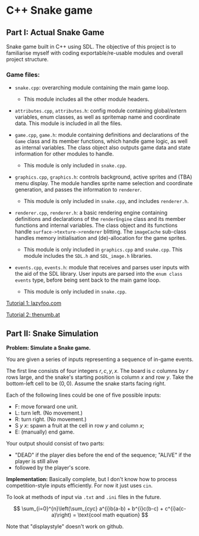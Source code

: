 # C++ Snake game

## Part I: Actual Snake Game

Snake game built in C++ using SDL. The objective of this project is to familiarise myself with coding exportable/re-usable modules and overall project structure.

### Game files:

- `snake.cpp`: overarching module containing the main game loop.

    - This module includes all the other module headers.

- `attributes.cpp`, `attributes.h`: config module containing global/extern variables, enum classes, as well as spritemap name and coordinate data. This module is included in all the files.

- `game.cpp`, `game.h`: module containing definitions and declarations of the `Game` class and its member functions, which handle game logic, as well as internal variables. The class object also outputs game data and state information for other modules to handle.

    - This module is only included in `snake.cpp`.

- `graphics.cpp`, `graphics.h`: controls background, active sprites and (TBA) menu display. The module handles sprite name selection and coordinate generation, and passes the information to `renderer`.

    - This module is only included in `snake.cpp`, and includes `renderer.h`.

- `renderer.cpp`, `renderer.h`: a basic rendering engine containing definitions and declarations of the `renderEngine` class and its member functions and internal variables. The class object and its functions handle `surface->texture->renderer` blitting. The `imageCache` sub-class handles memory initialisation and (de)-allocation for the game sprites.

    - This module is only included in `graphics.cpp` and `snake.cpp`. This module includes the `SDL.h` and `SDL_image.h` libraries.

- `events.cpp`, `events.h`: module that receives and parses user inputs with the aid of the SDL library. User inputs are parsed into the `enum class events` type, before being sent back to the main game loop.

    - This module is only included in `snake.cpp`.

[Tutorial 1: lazyfoo.com](https://lazyfoo.net/tutorials/)

[Tutorial 2: thenumb.at](https://thenumb.at/cpp-course/index.html)

## Part II: Snake Simulation

**Problem: Simulate a Snake game.**

You are given a series of inputs representing a sequence of in-game events.

The first line consists of four integers $r, c, y, x.$ The board is $c$ columns by $r$ rows large, and the snake's starting position is column $x$ and row $y$. Take the bottom-left cell to be $(0, 0)$. Assume the snake starts facing right.

Each of the following lines could be one of five possible inputs:
- F: move forward one unit.
- L: turn left. (No movement.)
- R: turn right. (No movement.)
- S $y$ $x$: spawn a fruit at the cell in row $y$ and column $x$;
- E: (manually) end game.

Your output should consist of two parts:
- "DEAD" if the player dies before the end of the sequence; "ALIVE" if the player is still alive
- followed by the player's score.

**Implementation:** Basically complete, but I don't know how to process competition-style inputs efficiently. For now it just uses `cin`.

To look at methods of input via `.txt` and `.ini` files in the future.


$$ \sum_{i=0}^{n}\left(\sum_{cyc} a^{i}b(a-b) + b^{i}c(b-c) + c^{i}a(c-a)\right) = \text{cool math equation} $$ 

Note that "displaystyle" doesn't work on github.

<br>

